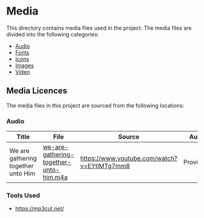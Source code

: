
# Media

This directory contains media files used in the project. The media files are divided into the following categories:

- [Audio](audio)
- [Fonts](fonts)
- [Icons](icons)
- [Images](images)
- [Video](video)

## Media Licences

The media files in this project are sourced from the following locations:

### Audio

| Title                              | File                                                                                   | Source                                        | Author          | Notes                         |
|------------------------------------|----------------------------------------------------------------------------------------|-----------------------------------------------|-----------------|-------------------------------|
| We are gathering together unto Him | [we-are-gathering-together-unto-him.m4a](audio/we-are-gathering-together-unto-him.m4a) | <https://www.youtube.com/watch?v=EYtlMTg7mm8> | Providence | First 49 seconds of the video |

### Tools Used

- <https://mp3cut.net/>
